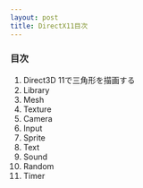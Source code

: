 ```yaml
---
layout: post
title: DirectX11目次
---
```

### 目次
1. Direct3D 11で三角形を描画する
1. Library
1. Mesh
1. Texture
1. Camera
1. Input
1. Sprite
1. Text
1. Sound
1. Random
1. Timer
